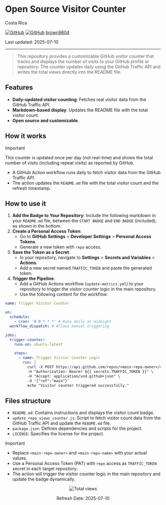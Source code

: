 # Open Source Visitor Counter

Costa Rica

[![GitHub](https://badgen.net/badge/icon/github?icon=github&label)](https://github.com)
[![GitHub](https://img.shields.io/badge/--181717?logo=github&logoColor=ffffff)](https://github.com/)
[brown9804](https://github.com/brown9804)

Last updated: 2025-07-10

----------

> This repository provides a customizable GitHub visitor counter that tracks and displays the number of visits to your GitHub profile or repository. The counter updates daily using the GitHub Traffic API and writes the total views directly into the README file.

## Features

- **Daily-updated visitor counting**: Fetches real visitor data from the GitHub Traffic API.
- **Markdown-based display**: Updates the README file with the total visitor count.
- **Open source and customizable**.

## How it works

> [!IMPORTANT]
> This counter is updated once per day (not real-time) and shows the total number of visits (including repeat visits) as reported by GitHub.

- A GitHub Action workflow runs daily to fetch visitor data from the GitHub Traffic API.
- The action updates the `README.md` file with the total visitor count and the refresh timestamp.

## How to use it

1. **Add the Badge to Your Repository**: Include the following markdown in your `README.md` file, between the `START BADGE` and `END BADGE` (included), as shown in the bottom.
2. **Create a Personal Access Token**:
   - Go to **GitHub Settings** > **Developer Settings** > **Personal Access Tokens**.
   - Generate a new token with `repo` access.
3. **Save the Token as a Secret**:
   - In your repository, navigate to **Settings** > **Secrets and Variables** > **Actions**.
   - Add a new secret named `TRAFFIC_TOKEN` and paste the generated token.
4. **Trigger the Pipeline**:
   - Add a GitHub Actions workflow (`update-metrics.yml`) to your repository to trigger the visitor counter logic in the main repository.
   - Use the following content for the workflow:

```yaml
name: Trigger Visitor Counter

on:
  schedule:
    - cron: '0 0 * * *' # Runs daily at midnight
  workflow_dispatch: # Allows manual triggering

jobs:
  trigger-counter:
    runs-on: ubuntu-latest

    steps:
      - name: Trigger Visitor Counter Logic
        run: |
          curl -X POST https://api.github.com/repos/<main-repo-owner>/<main-repo-name>/actions/workflows/update-metrics.yml/dispatches \
          -H "Authorization: Bearer ${{ secrets.TRAFFIC_TOKEN }}" \
          -H "Accept: application/vnd.github+json" \
          -d '{"ref":"main"}'
          echo "Visitor counter triggered successfully."
```

## Files structure

- `README.md`: Contains instructions and displays the visitor count badge.
- `update_repo_views_counter.js`: Script to fetch visitor count data from the GitHub Traffic API and update the `README.md` file.
- `package.json`: Defines dependencies and scripts for the project.
- `LICENSE`: Specifies the license for the project.

> [!IMPORTANT]
>
> - Replace `<main-repo-owner>` and `<main-repo-name>` with your actual values.
> - Use a Personal Access Token (PAT) with `repo` access as `TRAFFIC_TOKEN` secret in each target repository.
> - The action will trigger the visitor counter logic in the main repository and update the badge dynamically.

<!-- START BADGE -->
<div align="center">
  <img src="https://img.shields.io/badge/Total%20views-611-limegreen" alt="Total views">
  <p>Refresh Date: 2025-07-10</p>
</div>
<!-- END BADGE -->
